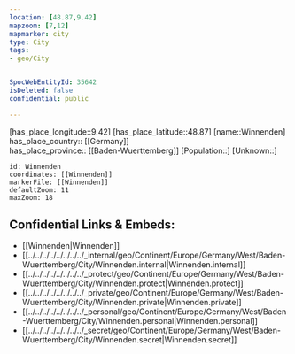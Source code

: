 ```yaml
---
location: [48.87,9.42] 
mapzoom: [7,12] 
mapmarker: city 
type: City
tags:
- geo/City


SpocWebEntityId: 35642
isDeleted: false
confidential: public

---
```

[has_place_longitude::9.42] 
[has_place_latitude::48.87] 
[name::Winnenden] 
has_place_country:: [[Germany]]  
has_place_province:: [[Baden-Wuerttemberg]] 
[Population::] 
[Unknown::] 


```leaflet
id: Winnenden
coordinates: [[Winnenden]] 
markerFile: [[Winnenden]] 
defaultZoom: 11 
maxZoom: 18
```


## Confidential Links & Embeds: 
- [[Winnenden|Winnenden]]  
- [[../../../../../../../../_internal/geo/Continent/Europe/Germany/West/Baden-Wuerttemberg/City/Winnenden.internal|Winnenden.internal]] 
- [[../../../../../../../../_protect/geo/Continent/Europe/Germany/West/Baden-Wuerttemberg/City/Winnenden.protect|Winnenden.protect]] 
- [[../../../../../../../../_private/geo/Continent/Europe/Germany/West/Baden-Wuerttemberg/City/Winnenden.private|Winnenden.private]] 
- [[../../../../../../../../_personal/geo/Continent/Europe/Germany/West/Baden-Wuerttemberg/City/Winnenden.personal|Winnenden.personal]] 
- [[../../../../../../../../_secret/geo/Continent/Europe/Germany/West/Baden-Wuerttemberg/City/Winnenden.secret|Winnenden.secret]] 
